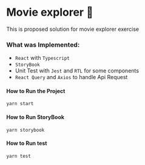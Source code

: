 # Movie explorer 🎥

This is proposed solution for movie explorer exercise

### What was Implemented:

- `React` with `Typescript`
- `StoryBook`
- Unit Test with `Jest` and `RTL` for some components
- `React Query` and `Axios` to handle Api Request

#### How to Run the Project

    yarn start

#### How to Run StoryBook

    yarn storybook

#### How to Run test

    yarn test
